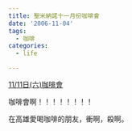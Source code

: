 ```yaml
---
title: 聖米納諾十一月份咖啡會
date: '2006-11-04'
tags:
  - 咖啡
categories:
  - life

---
```

[11/11日(六)咖啡會](http://www.wretch.cc/blog/keeptuch&article_id=5955311)  
  
咖啡會啊！！！！！！！！  
  
在高雄愛喝咖啡的朋友，衝啊，殺啊。